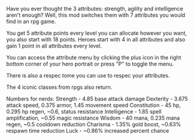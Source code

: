 Have you ever thought the 3 attributes: strength, agility and intelligence aren't enough? Well, this mod switches them with 7 attributes you would find in an rpg game.

You get 5 attribute points every level you can allocate however you want, you also start with 18 points.
Heroes start with 4 in all attributes and also gain 1 point in all attributes every level.

You can access the attribute menu by clicking the plus icon in the right bottom corner of your hero portrait or press "P" to toggle the menu.

There is also a respec tome you can use to respec your attributes.

The 4 iconic classes from rpgs also return.

Numbers for nerds:
Strength - 4.85 base attack damage
Dexterity - 3.675 attack speed, 0.375 armor, 1.45 movement speed
Constitution - 45 hp, 0.295 hp regen, ~0.6, status resistance
Intelligence - 1.85 spell amplification, ~0.55 magic resistance
Wisdom - 40 mana, 0.235 mana regen, ~0.5 cooldown reduction
Charisma - 1.35% gold boost, ~0.63% respawn time reduction
Luck - ~0.86% increased percent chance

